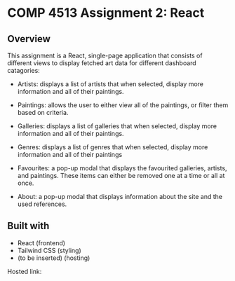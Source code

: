 # COMP 4513 Assignment 2: React

## Overview

This assignment is a React, single-page application that consists of different views to display fetched art data for different dashboard catagories:

- Artists: displays a list of artists that when selected, display more information and all of their paintings.

- Paintings: allows the user to either view all of the paintings, or filter them based on criteria.

- Galleries: displays a list of galleries that when selected, display more information and all of their paintings.

- Genres: displays a list of genres that when selected, display more information and all of their paintings

- Favourites: a pop-up modal that displays the favourited galleries, artists, and paintings. These items can either be removed one at a time or all at once.

- About: a pop-up modal that displays information about the site and the used references.

## Built with

- React (frontend)
- Tailwind CSS (styling)
- (to be inserted) (hosting)

Hosted link:
